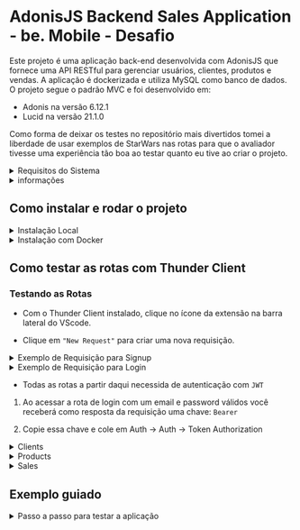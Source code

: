 # AdonisJS Backend Sales Application - be. Mobile - Desafio

Este projeto é uma aplicação back-end desenvolvida com AdonisJS que fornece uma API RESTful para gerenciar usuários, clientes, produtos e vendas. A aplicação é dockerizada e utiliza MySQL como banco de dados. O projeto segue o padrão MVC e foi desenvolvido em:

- Adonis na versão 6.12.1
- Lucid na versão 21.1.0

Como forma de deixar os testes no repositório mais divertidos tomei a liberdade de usar exemplos de StarWars nas rotas para que o avaliador tivesse uma experiência tão boa ao testar quanto eu tive ao criar o projeto.

<details>
<summary> Requisitos do Sistema</summary>

## Requisitos para rodar localmente
- Node.js (versão 14 ou superior)
- NPM (versão 6 ou superior)
- MySQL (versão 8 ou superior)
- VSCode (opcional, mas recomendado)
- Extensão Thunder Client para VSCode (opcional, mas recomendado)

## Requisitos para rodar com Docker
- Docker (versão 20 ou superior)
- Docker Compose (versão 1.25 ou superior)
- VSCode (opcional, mas recomendado)
- Extensão Thunder Client para VSCode (opcional, mas recomendado)

### Instalando VSCode e Thunder Client

1. Baixe e instale o [Visual Studio Code](https://code.visualstudio.com/).
2. Abra o VSCode e vá para a aba de extensões (`Ctrl+Shift+X` ou `Cmd+Shift+X`).
3. Pesquise por `Thunder Client` e instale a extensão.

</details>


<details>
<summary> informações</summary>

## Arquivos importantes

- `docker-compose.yml`
Este arquivo define os serviços do Docker para o projeto, incluindo o serviço do back-end e o serviço do banco de dados MySQL.

- `Dockerfile`
Este arquivo define como a imagem Docker do back-end será construída.

- `entrypoint.sh`
Este script é usado para inicializar o contêiner Docker, garantindo que o banco de dados MySQL esteja pronto antes de iniciar a aplicação AdonisJS.

</details>


## Como instalar e rodar o projeto

<details>
<summary> Instalação Local</summary>

### Instalação local

1. Clone o repositório:

```bash
   git clone <URL_DO_REPOSITORIO>
   cd <NOME_DO_DIRETORIO>
```

2. Instale as dependências:

```bash
npm install
```

3. Crie o arquivo .env com as seguintes variáveis de ambiente:

```env
TZ=UTC
HOST=0.0.0.0
PORT=3333
LOG_LEVEL=info
APP_KEY=T_XEj1cGRvwwFR_OjQmUMA9QLAIl37CX
NODE_ENV=development
DB_CONNECTION=mysql
DB_HOST=127.0.0.1
DB_PORT=3306
DB_USER=root
DB_PASSWORD=123456
DB_DATABASE=be_mobile_api
```

4. Execute as migrações para criar as tabelas no banco de dados:

```bash
node ace migration:run --force

```
5. Inicie a aplicação:

```bash
npm run dev

```

6. Acesse a aplicação em [http://localhost:3333](http://localhost:3333).
</details>

<details>
<summary> Instalação com Docker</summary>

### Instalação com Docker

1. Clone o repositório:

```bash
   git clone <URL_DO_REPOSITORIO>
   cd <NOME_DO_DIRETORIO>
```

2. Crie o arquivo .env com as seguintes variáveis de ambiente:

```env
TZ=UTC
HOST=0.0.0.0
PORT=3333
LOG_LEVEL=info
APP_KEY=T_XEj1cGRvwwFR_OjQmUMA9QLAIl37CX
NODE_ENV=development
DB_CONNECTION=mysql
DB_HOST=127.0.0.1
DB_PORT=3306
DB_USER=root
DB_PASSWORD=123456
DB_DATABASE=be_mobile_api
```

3. Construa e inicie os contêineres:

```bash
docker-compose up --build
```

4. Acesse a aplicação em [http://localhost:3333](http://localhost:3333).
</details>

## Como testar as rotas com Thunder Client


### Testando as Rotas

- Com o Thunder Client instalado, clique no ícone da extensão na barra lateral do VScode.

- Clique em `"New Request"` para criar uma nova requisição.

<details>
<summary>Exemplo de Requisição para Signup</summary>

- URL: `http://localhost:3333/signup`
- Método: `POST`
- Cabeçalhos: `Content-Type: application/json`
- Corpo:
```Json
{
  "name": "Anakin Skywalker",
  "email": "anakin_padawan@starwars",
  "password": "p@ide2"
}
```
</details>
<details>
<summary>Exemplo de Requisição para Login</summary>

- URL: `http://localhost:3333/login`
- Método: `POST`
- Cabeçalhos: `Content-Type: application/json`
- Corpo:
```Json
{
  "email": "anakin_padawan@starwars",
  "password": "p@ide2"
}
```
</details>


- Todas as rotas a partir daqui necessida de autenticação com `JWT`

1. Ao acessar a rota de login com um email e password válidos você receberá como resposta da requisição uma chave: `Bearer`

2. Copie essa chave e cole em Auth -> Auth -> Token Authorization

<details>
<summary>Clients</summary>

### Listar todos os clientes

- URL: `http://localhost:3333/clients`
- Método: `GET`

### Mostrar detalhes de um cliente

- URL: `http://localhost:3333/clients/:id`
- Método: `GET`


### Criar um cliente

- URL: `http://localhost:3333/clients`
- Método: `POST`
- Cabeçalhos: `Content-Type: application/json`
- Corpo:
```Json
{
  "name": "Lucas Skywater",
  "cpf": "00011122233",
  "userId": 1
}

```

### Atualizar um cliente

- URL: `http://localhost:3333/clients/:id`
- Método: `PUT`
- Cabeçalhos: `Content-Type: application/json`
- Corpo:
```Json
{
  "name": "Luke Skywalker",
  "cpf": "00011122233",
  "userId": 1
}

```

### Excluir um cliente

- URL: `http://localhost:3333/clients/:id`
- Método: `DELETE`

</details>
<details>
<summary>Products</summary>

### Listar todos os produtos

- URL: `http://localhost:3333/products`
- Método: `GET`

### Mostrar detalhes de um produto

- URL: `http://localhost:3333/products/:id`
- Método: `GET`


### Criar um produto

- URL: `http://localhost:3333/products`
- Método: `POST`
- Cabeçalhos: `Content-Type: application/json`
- Corpo:
```Json
{
  "name": "Light saber blue",
  "price": 10,
  "description": "Peça rara passada de pai para filho"
}

```

### Atualizar um produto

- URL: `http://localhost:3333/products/:id`
- Método: `PUT`
- Cabeçalhos: `Content-Type: application/json`
- Corpo:
```Json
{
  "name": "Light saber blue",
  "price": 10.000,
  "description": "Peça rara passada de pai para filho, pelo melhor amigo do pai"
}

```

### Excluir um produto (soft delete)

- URL: `http://localhost:3333/products/:id`
- Método: `DELETE`

</details>
<details>
<summary>Sales</summary>

### Criar um venda

- URL: `http://localhost:3333/sales`
- Método: `POST`
- Cabeçalhos: `Content-Type: application/json`
- Corpo:
```Json
{
  "clientId": 1,
  "products": [
    {
      "productId": 1,
      "quantity": 2
    },
    {
      "productId": 2,
      "quantity": 1
    }
  ]
}

```
</details>

## Exemplo guiado
<details>
<summary>Passo a passo para testar a aplicação</summary>

1. **Cria um User**
   - URL: `http://localhost:3333/signup`
   - Método: `POST`
   - Cabeçalhos: `Content-Type: application/json`
   - Corpo:
     ```json
     {
       "name": "Anakin Skywalker",
       "email": "anakin_padawan@starwars",
       "password": "p@ide2"
     }
     ```

2. **Faz login com User**
   - URL: `http://localhost:3333/login`
   - Método: `POST`
   - Cabeçalhos: `Content-Type: application/json`
   - Corpo:
     ```json
     {
       "email": "anakin_padawan@starwars",
       "password": "p@ide2"
     }
     ```
   - Copie o token JWT retornado.

3. **Cria 3 clientes**
   - Cliente 1:
     - URL: `http://localhost:3333/clients`
     - Método: `POST`
     - Cabeçalhos: `Content-Type: application/json`, `Authorization: Bearer <SEU_TOKEN>`
     - Corpo:
       ```json
       {
         "name": "Leia Organa",
         "cpf": "11122233344",
         "userId": 1
       }
       ```
   - Cliente 2:
     - URL: `http://localhost:3333/clients`
     - Método: `POST`
     - Cabeçalhos: `Content-Type: application/json`, `Authorization: Bearer <SEU_TOKEN>`
     - Corpo:
       ```json
       {
         "name": "Han Solo",
         "cpf": "22233344455",
         "userId": 1
       }
       ```
   - Cliente 3:
     - URL: `http://localhost:3333/clients`
     - Método: `POST`
     - Cabeçalhos: `Content-Type: application/json`, `Authorization: Bearer <SEU_TOKEN>`
     - Corpo:
       ```json
       {
         "name": "Chewbacca",
         "cpf": "33344455566",
         "userId": 1
       }
       ```

4. **Edita um cliente**
   - URL: `http://localhost:3333/clients/2`
   - Método: `PUT`
   - Cabeçalhos: `Content-Type: application/json`, `Authorization: Bearer <SEU_TOKEN>`
   - Corpo:
     ```json
     {
       "name": "Han Solo",
       "cpf": "22233344455",
       "userId": 1
     }
     ```

5. **Apaga um cliente**
   - URL: `http://localhost:3333/clients/3`
   - Método: `DELETE`
   - Cabeçalhos: `Authorization: Bearer <SEU_TOKEN>`

6. **Verifica um cliente específico**
   - URL: `http://localhost:3333/clients/1`
   - Método: `GET`
   - Cabeçalhos: `Authorization: Bearer <SEU_TOKEN>`

7. **Cria 3 Produtos**
   - Produto 1:
     - URL: `http://localhost:3333/products`
     - Método: `POST`
     - Cabeçalhos: `Content-Type: application/json`, `Authorization: Bearer <SEU_TOKEN>`
     - Corpo:
       ```json
       {
         "name": "Light saber blue",
         "price": 10,
         "description": "Peça rara passada de pai para filho"
       }
       ```
   - Produto 2:
     - URL: `http://localhost:3333/products`
     - Método: `POST`
     - Cabeçalhos: `Content-Type: application/json`, `Authorization: Bearer <SEU_TOKEN>`
     - Corpo:
       ```json
       {
         "name": "Light saber red",
         "price": 15,
         "description": "Peça rara de um Sith"
       }
       ```
   - Produto 3:
     - URL: `http://localhost:3333/products`
     - Método: `POST`
     - Cabeçalhos: `Content-Type: application/json`, `Authorization: Bearer <SEU_TOKEN>`
     - Corpo:
       ```json
       {
         "name": "Blaster",
         "price": 20,
         "description": "Arma preferida dos stormtroopers"
       }
       ```

8. **Edita um produto**
   - URL: `http://localhost:3333/products/2`
   - Método: `PUT`
   - Cabeçalhos: `Content-Type: application/json`, `Authorization: Bearer <SEU_TOKEN>`
   - Corpo:
     ```json
     {
       "name": "Light saber red",
       "price": 20,
       "description": "Peça rara de um Lord Sith"
     }
     ```

9. **Apaga um produto**
   - URL: `http://localhost:3333/products/3`
   - Método: `DELETE`
   - Cabeçalhos: `Authorization: Bearer <SEU_TOKEN>`

10. **Verifica se estão todos os produtos**
    - URL: `http://localhost:3333/products`
    - Método: `GET`
    - Cabeçalhos: `Authorization: Bearer <SEU_TOKEN>`

11. **Verifica um produto específico**
    - URL: `http://localhost:3333/products/1`
    - Método: `GET`
    - Cabeçalhos: `Authorization: Bearer <SEU_TOKEN>`

12. **Cria uma venda**
    - URL: `http://localhost:3333/sales`
    - Método: `POST`
    - Cabeçalhos: `Content-Type: application/json`, `Authorization: Bearer <SEU_TOKEN>`
    - Corpo:
      ```json
      {
        "clientId": 1,
        "products": [
          {
            "productId": 1,
            "quantity": 2
          },
          {
            "productId": 2,
            "quantity": 1
          }
        ]
      }
      ```

13. **Verifica se estão todos os clientes**
    - URL: `http://localhost:3333/clients`
    - Método: `GET`
    - Cabeçalhos: `Authorization: Bearer <SEU_TOKEN>`
</details>